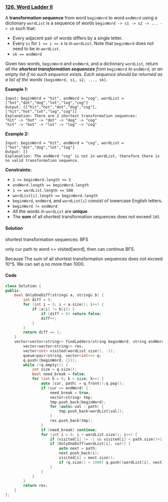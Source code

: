 ### [126. Word Ladder II](https://leetcode.com/problems/word-ladder-ii/)

A **transformation sequence** from word `beginWord` to word `endWord` using a dictionary `wordList` is a sequence of words `beginWord -> s1 -> s2 -> ... -> sk` such that:

- Every adjacent pair of words differs by a single letter.
- Every `si` for `1 <= i <= k` is in `wordList`. Note that `beginWord` does not need to be in `wordList`.
- `sk == endWord`

Given two words, `beginWord` and `endWord`, and a dictionary `wordList`, return *all the **shortest transformation sequences** from* `beginWord` *to* `endWord`*, or an empty list if no such sequence exists. Each sequence should be returned as a list of the words* `[beginWord, s1, s2, ..., sk]`.

 

**Example 1:**

```
Input: beginWord = "hit", endWord = "cog", wordList = ["hot","dot","dog","lot","log","cog"]
Output: [["hit","hot","dot","dog","cog"],["hit","hot","lot","log","cog"]]
Explanation: There are 2 shortest transformation sequences:
"hit" -> "hot" -> "dot" -> "dog" -> "cog"
"hit" -> "hot" -> "lot" -> "log" -> "cog"
```

**Example 2:**

```
Input: beginWord = "hit", endWord = "cog", wordList = ["hot","dot","dog","lot","log"]
Output: []
Explanation: The endWord "cog" is not in wordList, therefore there is no valid transformation sequence.
```

 

**Constraints:**

- `1 <= beginWord.length <= 5`
- `endWord.length == beginWord.length`
- `1 <= wordList.length <= 500`
- `wordList[i].length == beginWord.length`
- `beginWord`, `endWord`, and `wordList[i]` consist of lowercase English letters.
- `beginWord != endWord`
- All the words in `wordList` are **unique**.
- The **sum** of all shortest transformation sequences does not exceed `105`.

#### Solution

shortest transformation sequences: BFS

only cur path to word <= visited[word], then can continue BFS.

Because The sum of all shortest transformation sequences does not exceed 10^5. We can set q no more than 1000.

#### Code

```c++
class Solution {
public:
    bool OnlyOneDiff(string& a, string& b) {
        int diff = 0;
        for (int i = 0; i < a.size(); i++) {
            if (a[i] != b[i]) {
                if (diff > 0) return false;
                diff++;
            }
        }
        return diff == 1;
    }
    vector<vector<string>> findLadders(string beginWord, string endWord, vector<string>& wordList) {
        vector<vector<string>> res;
        vector<int> visited(wordList.size(), -1);
        queue<pair<string, vector<int>>> q;
        q.push({beginWord, {}});
        while (!q.empty()) {
            int size = q.size();
            bool need_break = false;
            for (int k = 0; k < size; k++) {
                auto [cur, path] = q.front();q.pop();
                if (cur == endWord) {
                    need_break = true;
                    vector<string> tmp;
                    tmp.push_back(beginWord);
                    for (auto& val : path) {
                        tmp.push_back(wordList[val]);
                    }
                    res.push_back(tmp);
                }
                if (need_break) continue;
                for (int i = 0; i < wordList.size(); i++) {
                    if (visited[i] != -1 && visited[i] < path.size()+1) continue;
                    if (OnlyOneDiff(wordList[i], cur)) {
                        auto next = path;
                        next.push_back(i);
                        visited[i] = next.size();
                        if (q.size() < 1000) q.push({wordList[i], next});
                    }
                }
            }
        }
        return res;
    }
};
```



